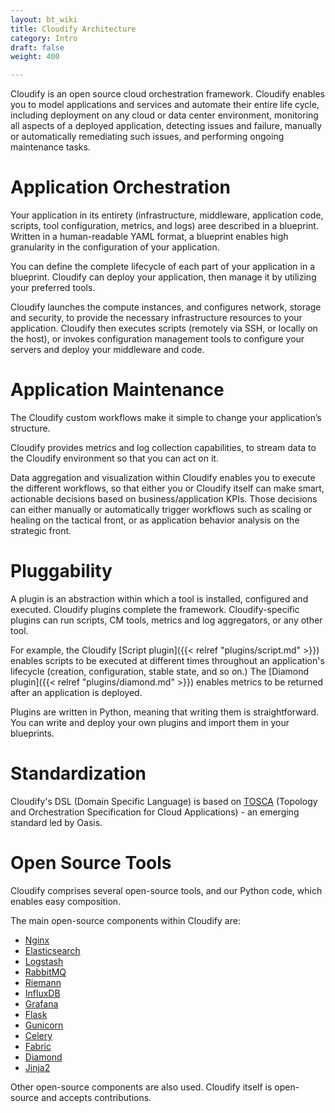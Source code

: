 ```yaml
---
layout: bt_wiki
title: Cloudify Architecture
category: Intro
draft: false
weight: 400

---
```


Cloudify is an open source cloud orchestration framework. Cloudify enables you to model applications and services and automate their entire life cycle, including deployment on any cloud or data center environment, monitoring all aspects of a deployed application, detecting issues and failure, manually or automatically remediating such issues, and performing ongoing maintenance tasks.


# Application Orchestration

Your application in its entirety (infrastructure, middleware, application code, scripts, tool configuration, metrics, and logs) aree described in a blueprint. Written in a human-readable YAML format, a blueprint enables high granularity in the configuration of your application.

You can define the complete lifecycle of each part of your application in a blueprint. Cloudify can deploy your application, then manage it by utilizing your preferred tools.

Cloudify launches the compute instances, and configures network, storage and security, to provide the necessary infrastructure resources to your application. Cloudify then executes scripts (remotely via SSH, or locally on the host), or invokes configuration management tools to configure your servers and deploy your middleware and code.

# Application Maintenance

The Cloudify custom workflows make it simple to change your application’s structure.

Cloudify provides metrics and log collection capabilities, to stream data to the Cloudify environment so that you can act on it.

Data aggregation and visualization within Cloudify enables you to execute the different workflows, so that either you or Cloudify itself can make smart, actionable decisions based on business/application KPIs. Those decisions can either manually or automatically trigger workflows such as scaling or healing on the tactical front, or as application behavior analysis on the strategic front.


# Pluggability

A plugin is an abstraction within which a tool is installed, configured and executed. Cloudify plugins complete the framework. Cloudify-specific plugins can run scripts, CM tools, metrics and log aggregators, or any other tool.

For example, the Cloudify [Script plugin]({{< relref "plugins/script.md" >}}) enables scripts to be executed at different times throughout an application's lifecycle (creation, configuration, stable state, and so on.) The [Diamond plugin]({{< relref "plugins/diamond.md" >}}) enables metrics to be returned after an application is deployed.

Plugins are written in Python, meaning that writing them is straightforward. You can write and deploy your own plugins and import them in your blueprints.

# Standardization

Cloudify's DSL (Domain Specific Language) is based on [TOSCA](https://www.oasis-open.org/committees/tc_home.php?wg_abbrev=tosca) (Topology and Orchestration Specification for Cloud Applications) - an emerging standard led by Oasis.


# Open Source Tools

Cloudify comprises several open-source tools, and our Python code, which enables easy composition.

The main open-source components within Cloudify are:

* [Nginx](http://nginx.com/)
* [Elasticsearch](https://www.elastic.co/products/elasticsearch)
* [Logstash](https://www.elastic.co/products/logstash)
* [RabbitMQ](http://www.rabbitmq.com/)
* [Riemann](http://riemann.io/)
* [InfluxDB](http://influxdb.com/)
* [Grafana](http://grafana.org/)
* [Flask](http://flask.pocoo.org/)
* [Gunicorn](http://gunicorn.org/)
* [Celery](http://www.celeryproject.org/)
* [Fabric](http://www.fabfile.org/)
* [Diamond](http://diamond.readthedocs.io/)
* [Jinja2](http://jinja.pocoo.org/docs/dev/)

Other open-source components are also used. Cloudify itself is open-source and accepts contributions.
